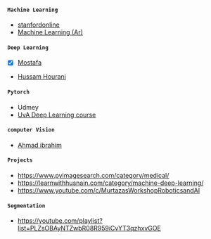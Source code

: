 #### `Machine Learning` 
- [<ins>stanfordonline</ins>](https://www.youtube.com/watch?v=jGwO_UgTS7I) 
- [<ins>Machine Learning (Ar)</ins>](https://www.youtube.com/watch?v=Sh7gw3W-VD4&list=PLnYosD8Da-WHwJK1Wul_7tKTaAgBbOHBN)

#### `Deep Learning`
- [x]  [Mostafa](https://drive.google.com/drive/folders/1JaK5uo7hVGFp7oIwBWQXwFDrNK4-5LDw)
- [Hussam Hourani](https://www.youtube.com/watch?v=bpp_yzyWiNo&list=PLYW0LRZ3ePo7TpIVGYjFbUfCICkTxwU7p)


#### `Pytorch`
- Udmey
- [<ins>UvA Deep Learning course</ins>](https://www.youtube.com/channel/UCpvn0ycxIA6Uf8W00OX3frQ)

#### `computer Vision`
- [<ins>Ahmad ibrahim</ins>](https://www.youtube.com/channel/UC_TWGuu0nCqwu3CiMwxlXDA) 

#### `Projects`
- https://www.pyimagesearch.com/category/medical/
- https://learnwithhusnain.com/category/machine-deep-learning/
- https://www.youtube.com/c/MurtazasWorkshopRoboticsandAI

#### `Segmentation`
- https://youtube.com/playlist?list=PLZsOBAyNTZwbR08R959iCvYT3qzhxvGOE
